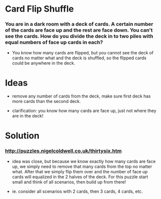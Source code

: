 # Card Flip Shuffle
### You are in a dark room with a deck of cards. A certain number of the cards are face up and the rest are face down. You can't see the cards. How do you divide the deck in to two piles with equal numbers of face up cards in each?
* You know how many cards are flipped, but you cannot see the deck of cards no matter what and the deck is shuffled, so the flipped cards could be anywhere in the deck.


# Ideas

* remove any number of cards from the deck, make sure first deck has more cards than the second deck.

* clarification: you know how many cards are face up, just not where they are in the deck!


# Solution

### http://puzzles.nigelcoldwell.co.uk/thirtysix.htm

* idea was close, but because we know exactly how many cards are face up, we simply need to remove that many cards from the top no matter what. After that we simply flip them over and the number of face up cards will equalized in the 2 halves of the deck. For this puzzle start small and think of all scenarios, then build up from there!

* ie. consider all scenarios with 2 cards, then 3 cards, 4 cards, etc.